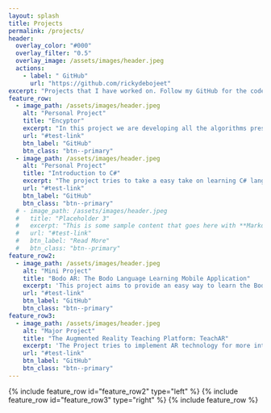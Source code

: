 ```yaml
---
layout: splash
title: Projects
permalink: /projects/
header:
  overlay_color: "#000"
  overlay_filter: "0.5"
  overlay_image: /assets/images/header.jpeg
  actions:
    - label: " GitHub"
      url: "https://github.com/rickydebojeet"
excerpt: "Projects that I have worked on. Follow my GitHub for the codes of my projects."
feature_row:
  - image_path: /assets/images/header.jpeg
    alt: "Personal Project"
    title: "Encyptor"
    excerpt: "In this project we are developing all the algorithms present in Information security using HTML, CSS, and JavaScript."
    url: "#test-link"
    btn_label: "GitHub"
    btn_class: "btn--primary"
  - image_path: /assets/images/header.jpeg
    alt: "Personal Project"
    title: "Introduction to C#"
    excerpt: "The project tries to take a easy take on learning C# language from scratch. I developed the repository while taking C# course in my undergrad."
    url: "#test-link"
    btn_label: "GitHub"
    btn_class: "btn--primary"
  # - image_path: /assets/images/header.jpeg
  #   title: "Placeholder 3"
  #   excerpt: "This is some sample content that goes here with **Markdown** formatting."
  #   url: "#test-link"
  #   btn_label: "Read More"
  #   btn_class: "btn--primary"
feature_row2:
  - image_path: /assets/images/header.jpeg
    alt: "Mini Project"
    title: "Bodo AR: The Bodo Language Learning Mobile Application"
    excerpt: 'This project aims to provide an easy way to learn the Bodo language, one of the official languages of our country.'
    url: "#test-link"
    btn_label: "GitHub"
    btn_class: "btn--primary"
feature_row3:
  - image_path: /assets/images/header.jpeg
    alt: "Major Project"
    title: "The Augmented Reality Teaching Platform: TeachAR"
    excerpt: 'The Project tries to implement AR technology for more interactive and effective learning, thus making learning a more exciting activity.'
    url: "#test-link"
    btn_label: "GitHub"
    btn_class: "btn--primary"
---
```


{% include feature_row id="feature_row2" type="left" %}
{% include feature_row id="feature_row3" type="right" %}
{% include feature_row %}



